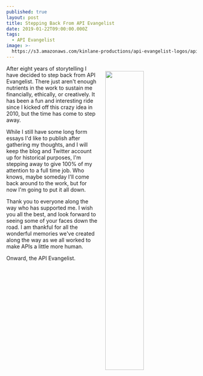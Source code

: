 ```yaml
---
published: true
layout: post
title: Stepping Back From API Evangelist
date: 2019-01-22T09:00:00.000Z
tags:
  - API Evangelist
image: >-
  https://s3.amazonaws.com/kinlane-productions/api-evangelist-logos/api-evangelist-red-seal.png
---
```

<p><img src="{{ page.image }}" width="45%" align="right" style="padding: 15px;" /></p>After eight years of storytelling I have decided to step back from API Evangelist. There just aren't enough nutrients in the work to sustain me financially, ethically, or creatively. It has been a fun and interesting ride since I kicked off this crazy idea in 2010, but the time has come to step away.

While I still have some long form essays I'd like to publish after gathering my thoughts, and I will keep the blog and Twitter account up for historical purposes, I'm stepping away to give 100% of my attention to a full time job. Who knows, maybe someday I'll come back around to the work, but for now I'm going to put it all down.

Thank you to everyone along the way who has supported me. I wish you all the best, and look forward to seeing some of your faces down the road. I am thankful for all the wonderful memories we've created along the way as we all worked to make APIs a little more human.

Onward, the API Evangelist.
